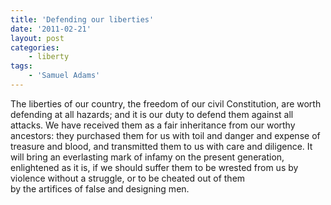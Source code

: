```yaml
---
title: 'Defending our liberties'
date: '2011-02-21'
layout: post
categories:
    - liberty
tags:
    - 'Samuel Adams'
---
```


The liberties of our country, the freedom of our civil Constitution, are worth defending at all hazards; and it is our duty to defend them against all attacks. We have received them as a fair inheritance from our worthy ancestors: they purchased them for us with toil and danger and expense of treasure and blood, and transmitted them to us with care and diligence. It will bring an everlasting mark of infamy on the present generation, enlightened as it is, if we should suffer them to be wrested from us by violence without a struggle, or to be cheated out of them  
by the artifices of false and designing men.